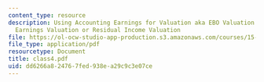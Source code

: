 ```yaml
---
content_type: resource
description: Using Accounting Earnings for Valuation aka EBO Valuation or Abnormal
  Earnings Valuation or Residual Income Valuation
file: https://ol-ocw-studio-app-production.s3.amazonaws.com/courses/15-535-business-analysis-using-financial-statements-spring-2003/dd6266a824767fed938ea29c9c3e07ce_class4.pdf
file_type: application/pdf
resourcetype: Document
title: class4.pdf
uid: dd6266a8-2476-7fed-938e-a29c9c3e07ce
---
```

